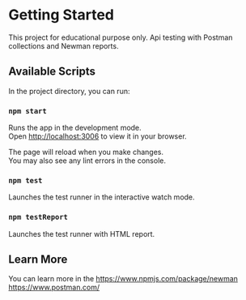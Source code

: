 # Getting Started 

This project for educational purpose only. Api testing with Postman collections and Newman reports. 

## Available Scripts

In the project directory, you can run:

### `npm start`

Runs the app in the development mode.\
Open [http://localhost:3006](http://localhost:3006) to view it in your browser.

The page will reload when you make changes.\
You may also see any lint errors in the console.

### `npm test`

Launches the test runner in the interactive watch mode.

### `npm testReport`

Launches the test runner with HTML report. 

## Learn More

You can learn more in the 
https://www.npmjs.com/package/newman
https://www.postman.com/



